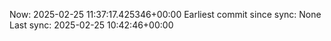 Now: 2025-02-25 11:37:17.425346+00:00 Earliest commit since sync: None Last sync: 2025-02-25 10:42:46+00:00
